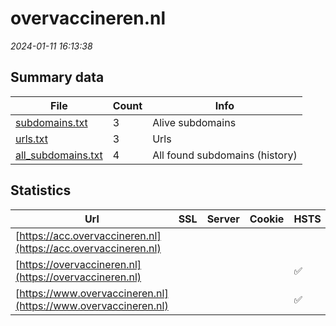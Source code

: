 # overvaccineren.nl
*2024-01-11 16:13:38*
## Summary data
| File       | Count | Info |
|------------|-------|------|
|[subdomains.txt](/data/overvaccineren.nl/subdomains.txt)|3|Alive subdomains|
|[urls.txt](/data/overvaccineren.nl/urls.txt)|3|Urls|
|[all_subdomains.txt](/data/overvaccineren.nl/all_subdomains.txt)|4|All found subdomains (history)|
## Statistics
| Url | SSL | Server | Cookie | HSTS | CSP | XFO | XXP | RP | Tech |Title |
|------------|-------|------|------|------|------|------|------|------|------|------|
|[https://acc.overvaccineren.nl](https://acc.overvaccineren.nl)| || | | | | | :white_check_mark: |Basic HSTS|401 Authorizatio...|
|[https://overvaccineren.nl](https://overvaccineren.nl)| || |:white_check_mark: |:warning: | :white_check_mark: | :white_check_mark: | :white_check_mark: ||301 Moved Perman...|
|[https://www.overvaccineren.nl](https://www.overvaccineren.nl)| || |:white_check_mark: |:warning: | :white_check_mark: | :white_check_mark: | :white_check_mark: ||301 Moved Perman...|